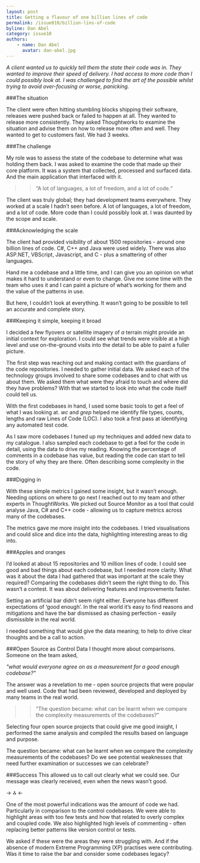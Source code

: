 ```yaml
---
layout: post
title: Getting a flavour of one billion lines of code
permalink: /issue010/billion-lins-of-code
byline: Dan Abel
category: issue10
authors:
    - name: Dan Abel
      avatar: dan-abel.jpg
---
```


*A client wanted us to quickly tell them the state their code was in. They wanted to improve their speed of delivery. I had access to more code than I could possibly look at. I was challenged to find the art of the possible whilst trying to avoid over-focusing or worse, panicking.*

###The situation

The client were often hitting stumbling blocks shipping their software, releases were pushed back or failed to happen at all. They wanted to release more consistently. They asked Thoughtworks to examine the situation and advise them on how to release more often and well. They wanted to get to customers fast. We had 3 weeks. 

###The challenge

My role was to assess the state of the codebase to determine what was holding them back. I was asked to examine the code that made up their core platform. It was a system that collected, processed and surfaced data. And the main application that interfaced with it.

>> “A lot of languages, a lot of freedom, and a lot of code.“

The client was truly global; they had development teams everywhere. They worked at a scale I hadn’t seen before. A lot of languages, a lot of freedom, and a lot of code. More code than I could possibly look at. I was daunted by the scope and scale.

###Acknowledging the scale
 
The client had provided visibility of about 1500 repositories - around one billion lines of code. C#, C++ and Java were used widely. There was also ASP.NET, VBScript, Javascript, and C - plus a smattering of other languages. 

Hand me a codebase and a little time, and I can give you an opinion on what makes it hard to understand or even to change. Give me some time with the team who uses it and I can paint a picture of what’s working for them and the value of the patterns in use. 

But here, I couldn’t look at everything. It wasn’t going to be possible to tell an accurate and complete story. 

###Keeping it simple, keeping it broad

I decided a few flyovers or satellite imagery of *a* terrain might provide an initial context for exploration. I could see what trends were visible at a high level and use on-the-ground visits into the detail to be able to paint a fuller picture.

The first step was reaching out and making contact with the guardians of the code repositories. I needed to gather initial data. We asked each of the technology groups involved to share some codebases and to chat with us about them. We asked them what were they afraid to touch and where did they have problems? With that we started to look into what the code itself could tell us.  

With the first codebases in hand, I used some basic tools to get a feel of what I was looking at. *wc* and *grep* helped me identify file types, counts, lengths and raw Lines of Code (LOC). I also took a first pass at identifying any automated test code. 

As I saw more codebases I tuned up my techniques and added new data to my catalogue. I also sampled each codebase to get a feel for the code in detail, using the data to drive my reading. Knowing the percentage of comments in a codebase has value, but reading the code can start to tell the story of why they are there. Often describing some complexity in the code.

###Digging in

With these simple metrics I gained some insight, but it wasn’t enough. Needing options on where to go next I reached out to my team and other experts in ThoughtWorks. We picked out Source Monitor as a tool that could analyse Java, C# and C++ code - allowing us to capture metrics across many of the codebases.
 
The metrics gave me more insight into the codebases. I tried visualisations and could slice and dice into the data, highlighting interesting areas to dig into. 

###Apples and oranges

I’d looked at about 15 repositories and 10 million lines of code. I could see good and bad things about each codebase, but I needed more clarity. What was it about the data I had gathered that was important at the scale they required? Comparing the codebases didn’t seem the right thing to do. This wasn’t a contest. It was about delivering features and improvements faster. 

Setting an artificial bar didn’t seem right either. Everyone has different expectations of ‘good enough’. In the real world it’s easy to find reasons and mitigations and have the bar dismissed as chasing perfection - easily dismissible in the real world. 

I needed something that would give the data meaning; to help to drive clear thoughts and be a call to action.

###Open Source as Control Data
I thought more about comparisons. Someone on the team asked, 

*"what would everyone agree on as a measurement for a good enough codebase?"*

The answer was a revelation to me - open source projects that were popular and well used. Code that had been reviewed, developed and deployed by many teams in the real world.

>> “The question became: what can be learnt when we compare the complexity measurements of the codebases?”

Selecting four open source projects that could give me good insight, I performed the same analysis and compiled the results based on language and purpose. 

The question became: what can be learnt when we compare the complexity measurements of the codebases? Do we see potential weaknesses that need further examination or successes we can celebrate?

###Success
This allowed us to call out clearly what we could see. Our message was clearly received, even when the news wasn’t good. 

-> ⁂ <-

One of the most powerful indications was the amount of code we had. Particularly in comparison to the control codebases. We were able to highlight areas with too few tests and how that related to overly complex and coupled code. We also highlighted high levels of commenting - often replacing better patterns like version control or tests. 

We asked if these were the areas they were struggling with. And if the absence of modern Extreme Programming (XP) practises were contributing. Was it time to raise the bar and consider some codebases legacy?
